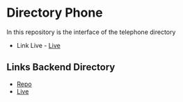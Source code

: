 # Directory Phone

In this repository is the interface of the telephone directory

- Link Live - [Live](https://interfaz-api.vercel.app/)

## Links Backend Directory

- [Repo](https://github.com/StalinAM/starter-express-api)
- [Live](https://kind-red-turtle-tie.cyclic.app/api/persons)
